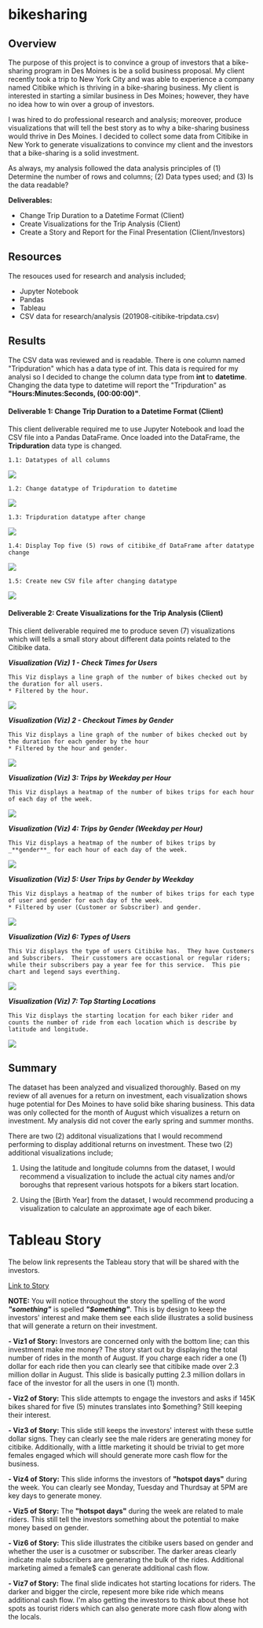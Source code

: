 # bikesharing


## Overview 
The purpose of this project is to convince a group of investors that a bike-sharing program in Des Moines is be a solid business proposal.  My client recently took a trip to New York City and was able to experience a company named Citibike which is thriving in a bike-sharing business.  My client is interested in starting a similar business in Des Moines; however, they have no idea how to win over a group of investors.  

I was hired to do professional research and analysis; moreover, produce visualizations that will tell the best story as to why a bike-sharing business would thrive in Des Moines.  I decided to collect some data from Citibike in New York to generate visualizations to convince my client and the investors that a bike-sharing is a solid investment.

As always, my analysis followed the data analysis principles of (1) Determine the number of rows and columns; (2) Data types used; and (3) Is the data readable?

__Deliverables:__
- Change Trip Duration to a Datetime Format (Client)
- Create Visualizations for the Trip Analysis (Client)
- Create a Story and Report for the Final Presentation (Client/Investors)


## Resources
The resouces used for research and analysis included;
- Jupyter Notebook
- Pandas
- Tableau
- CSV data for research/analysis (201908-citibike-tripdata.csv)


## Results
The CSV data was reviewed and is readable.  There is one column named "Tripduration" which has a data type of int.  This data is required for my analysi so I decided to change the column data type from __int__ to __datetime__.  Changing the data type to datetime will report the "Tripduration" as __"Hours:Minutes:Seconds, (00:00:00)"__.


#### Deliverable 1: Change Trip Duration to a Datetime Format (Client)

This client deliverable required me to use Jupyter Notebook and load the CSV file into a Pandas DataFrame.  Once loaded into the DataFrame, the __Tripduration__ data type is changed.
    
    
    1.1: Datatypes of all columns
    
   ![](https://github.com/SheaButta/bikesharing/blob/main/images/citibike_df_dtypes.PNG)


    1.2: Change datatype of Tripduration to datetime
    
   ![](https://github.com/SheaButta/bikesharing/blob/main/images/citibike_df_datatypechange.PNG)
    

    1.3: Tripduration datatype after change
    
   ![](https://github.com/SheaButta/bikesharing/blob/main/images/citibike_df_dtypes_AfterUpdate.PNG)


    1.4: Display Top five (5) rows of citibike_df DataFrame after datatype change
    
   ![](https://github.com/SheaButta/bikesharing/blob/main/images/citibike_df_update.PNG)


    1.5: Create new CSV file after changing datatype
    
   ![](https://github.com/SheaButta/bikesharing/blob/main/images/citibike_df_WriteNewCSV.PNG)
    

#### Deliverable 2: Create Visualizations for the Trip Analysis (Client)

This client deliverable required me to produce seven (7) visualizations which will tells a small story about different data points related to the Citibike data.


_**Visualization (Viz) 1 - Check Times for Users**_

    This Viz displays a line graph of the number of bikes checked out by the duration for all users.  
    * Filtered by the hour.

   ![](https://github.com/SheaButta/bikesharing/blob/main/images/Viz1.PNG)


_**Visualization (Viz) 2 - Checkout Times by Gender**_

    This Viz displays a line graph of the number of bikes checked out by the duration for each gender by the hour 
    * Filtered by the hour and gender.

   ![](https://github.com/SheaButta/bikesharing/blob/main/images/Viz2.PNG)


 _**Visualization (Viz) 3: Trips by Weekday per Hour**_
 
    This Viz displays a heatmap of the number of bikes trips for each hour of each day of the week.

   ![](https://github.com/SheaButta/bikesharing/blob/main/images/Viz3.PNG)
    

_**Visualization (Viz) 4: Trips by Gender (Weekday per Hour)**_
 
    This Viz displays a heatmap of the number of bikes trips by _**gender**_ for each hour of each day of the week.

   ![](https://github.com/SheaButta/bikesharing/blob/main/images/Viz4.PNG)
    

_**Visualization (Viz) 5: User Trips by Gender by Weekday**_
 
    This Viz displays a heatmap of the number of bikes trips for each type of user and gender for each day of the week.  
    * Filtered by user (Customer or Subscriber) and gender.

   ![](https://github.com/SheaButta/bikesharing/blob/main/images/Viz5.PNG)


_**Visualization (Viz) 6: Types of Users**_
 
    This Viz displays the type of users Citibike has.  They have Customers and Subscribers.  Their cusstomers are occastional or regular riders; while their subscribers pay a year fee for this service.  This pie chart and legend says everthing.

   ![](https://github.com/SheaButta/bikesharing/blob/main/images/Viz6.PNG)


_**Visualization (Viz) 7: Top Starting Locations**_
 
    This Viz displays the starting location for each biker rider and counts the number of ride from each location which is describe by latitude and longitude.
    
   ![](https://github.com/SheaButta/bikesharing/blob/main/images/Viz7.PNG)


## Summary
The dataset has been analyzed and visualized thoroughly.  Based on my review of all avenues for a return on investment, each visualization shows huge potential for Des Moines to have solid bike sharing business.  This data was only collected for the month of August which visualizes a return on investment.  My analysis did not cover the early spring and summer months.

There are two (2) additonal visualizations that I would recommend performing to display additional returns on investment.  These two (2) additional visualizations include;

1. Using the latitude and longitude columns from the dataset, I would recommend a visualization to include the actual city names and/or boroughs that represent various hotspots     for a bikers start location.
    
2. Using the [Birth Year] from the dataset, I would recommend producing a visualization to calculate an approximate age of each biker.


# Tableau Story

The below link represents the Tableau story that will be shared with the investors.  

[Link to Story](https://public.tableau.com/app/profile/shea.t.walker/viz/bike-sharing_16440970941270/bike-sharing?publish=yes)

__NOTE:__ You will notice throughout the story the spelling of the word _**"something"**_ is spelled _**"$omething"**_.  This is by design to keep the investors' interest and make them see each slide illustrates a solid business that will generate a return on their investment.


__- Viz1 of Story:__ Investors are concerned only with the bottom line; can this investment make me money?  The story start out by displaying the total number of rides in the month of August.  If you charge each rider a one (1) dollar for each ride then you can clearly see that citibike made over 2.3 million dollar in August.  This slide is basically putting 2.3 million dollars in face of the investor for all the users in one (1) month.


__- Viz2 of Story:__ This slide attempts to engage the investors and asks if 145K bikes shared for five (5) minutes translates into $omething?  Still keeping their interest.


__- Viz3 of Story:__ This slide still keeps the investors' interest with these suttle dollar signs. They can clearly see the male riders are generating money for citibike.  Additionally, with a little marketing it should be trivial to get more females engaged which will should generate more cash flow for the business.


__- Viz4 of Story:__ This slide informs the investors of __"hotspot days"__ during the week.  You can clearly see Monday, Tuesday and Thurdsay at 5PM are key days to generate money.


__- Viz5 of Story:__ The __"hotspot days"__ during the week are related to male riders.  This still tell the investors something about the potential to make money based on gender.


__- Viz6 of Story:__ This slide illustrates the citibike users based on gender and whether the user is a cusotmer or subscriber.  The darker areas clearly indicate male subscribers are generating the bulk of the rides.  Additional marketing aimed a female$ can generate additional cash flow.


__- Viz7 of Story:__ The final slide indicates hot starting locations for riders.  The darker and bigger the circle, repesent more bike ride which means additional cash flow.  I'm also getting the investors to think about these hot spots as tourist riders which can also generate more cash flow along with the locals.










